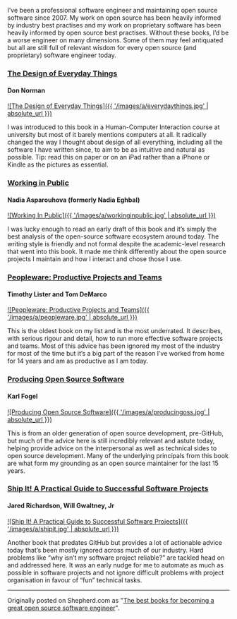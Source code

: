I’ve been a professional software engineer and maintaining open source software since 2007. My work on open source has been heavily informed by industry best practises and my work on proprietary software has been heavily informed by open source best practises. Without these books, I’d be a worse engineer on many dimensions. Some of them may feel antiquated but all are still full of relevant wisdom for every open source (and proprietary) software engineer today.

### [The Design of Everyday Things](https://www.amazon.co.uk/Design-Everyday-Things-Revised-Expanded/dp/0465050654)

#### Don Norman

[![The Design of Everyday Things]({{ '/images/a/everydaythings.jpg' | absolute_url }})](https://www.amazon.co.uk/Design-Everyday-Things-Revised-Expanded/dp/0465050654)

I was introduced to this book in a Human-Computer Interaction course at university but most of it barely mentions computers at all. It radically changed the way I thought about design of all everything, including all the software I have written since, to aim to be as intuitive and natural as possible. Tip: read this on paper or on an iPad rather than a iPhone or Kindle as the pictures as essential.

### [Working in Public](https://www.amazon.co.uk/Working-Public-Making-Maintenance-Software/dp/0578675862)

#### Nadia Asparouhova (formerly Nadia Eghbal)

[![Working In Public]({{ '/images/a/workinginpublic.jpg' | absolute_url }})](https://www.amazon.co.uk/Working-Public-Making-Maintenance-Software/dp/0578675862)

I was lucky enough to read an early draft of this book and it’s simply the best analysis of the open-source software ecosystem around today. The writing style is friendly and not formal despite the academic-level research that went into this book. It made me think differently about the open source projects I maintain and how I interact and chose those I use.

### [Peopleware: Productive Projects and Teams](https://www.amazon.co.uk/Peopleware-Productive-Projects-Teams-3rd/dp/0321934113)

#### Timothy Lister and Tom DeMarco

[![Peopleware: Productive Projects and Teams]({{ '/images/a/peopleware.jpg' | absolute_url }})](https://www.amazon.co.uk/Peopleware-Productive-Projects-Teams-3rd/dp/0321934113)

This is the oldest book on my list and is the most underrated. It describes, with serious rigour and detail, how to run more effective software projects and teams. Most of this advice has been ignored my most of the industry for most of the time but it’s a big part of the reason I’ve worked from home for 14 years and am as productive as I am today.

### [Producing Open Source Software](https://www.amazon.co.uk/Producing-Open-Source-Software-Successful/dp/0596007590)

#### Karl Fogel

[![Producing Open Source Software]({{ '/images/a/producingoss.jpg' | absolute_url }})](https://www.amazon.co.uk/Producing-Open-Source-Software-Successful/dp/0596007590)

This is from an older generation of open source development, pre-GitHub, but much of the advice here is still incredibly relevant and astute today, helping provide advice on the interpersonal as well as technical sides to open source development. Many of the underlying principals from this book are what form my grounding as an open source maintainer for the last 15 years.

### [Ship It! A Practical Guide to Successful Software Projects](https://www.amazon.co.uk/Ship-Practical-Successful-Pragmatic-Programmers/dp/0974514047)

#### Jared Richardson, Will Gwaltney, Jr

[![Ship It! A Practical Guide to Successful Software Projects]({{ '/images/a/shipit.jpg' | absolute_url }})](https://www.amazon.co.uk/Ship-Practical-Successful-Pragmatic-Programmers/dp/0974514047)

Another book that predates GitHub but provides a lot of actionable advice today that’s been mostly ignored across much of our industry. Hard problems like “why isn’t my software project reliable?” are tackled head on and addressed here. It was an early nudge for me to automate as much as possible in software projects and not ignore difficult problems with project organisation in favour of “fun” technical tasks.

---

Originally posted on Shepherd.com as "[The best books for becoming a great open source software engineer](https://shepherd.com/best-books/becoming-a-great-open-source-software-engineer)".
